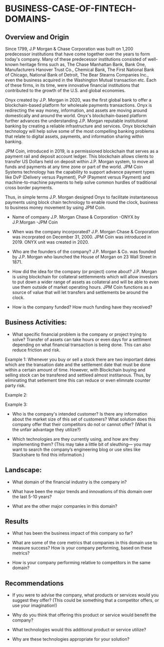 # BUSINESS-CASE-OF-FINTECH-DOMAINS-

## Overview and Origin
Since 1799, J.P Morgan & Chase Corporation was built on 1,200 predecessor institutions that have come together over the years to form today's company. Many of these predecessor institutions consisted of well-known heritage firms such as, The Chase Manhattan Bank, Bank One, Manufacturers Hanover Trust Co., Chemical Bank, The First National Bank of Chicago, National Bank of Detroit, The Bear Stearns Companies Inc., even the business acquired in the Washington Mutual transaction etc. Each of these firms, in its time, were innovative financial institutions that contributed to the growth of the U.S. and global economies.

Onyx created by J.P. Morgan in 2020, was the first global bank to offer a blockchain-based platform for wholesale payments transactions. Onyx is redirecting the way money, information, and assets are moving around domestically and around the world. Onyx's blockchain-based platform further advances the understanding J.P. Morgan reputable institutional banking by creating a reliable infrastructure and services. Onyx blockchain technology will help solve some of the most compelling banking problems that relate to digital assets, payments, and information sharing within banking. 

JPM Coin, introduced in 2019, is a permissioned blockchain that serves as a payment rail and deposit account ledger. This blockchain allows clients to transfer US Dollars held on deposit within J.P. Morgan system, to move all funds and payments at any time zone or part of the world. JPM Coin Systems technology has the capability to support advance payment types like DvP (Delivery versus Payment), PvP (Payment versus Payment) and machine-to-machine payments to help solve common hurdles of traditional cross border payments. 

Thus, in simple terms J.P. Morgan designed Onyx to facilitate instantaneous payments using block chain technology to enable round the clock, business to business money movement by using JPM Coin. 

* Name of company 
J.P. Morgan Chase & Corporation
-ONYX by J.P.Morgan 
-JPM Coin

* When was the company incorporated?
J.P. Morgan Chase & Corporation was incorprated on December 31, 2000.
JPM Coin was introduced in 2019.
ONYX unit was created in 2020.

* Who are the founders of the company?
J.P. Morgan & Co. was founded by J.P. Morgan who launched the House of Morgan on 23 Wall Street in 1871.

* How did the idea for the company (or project) come about?
J.P. Morgan is using blockchain for collateral settlemments which will allow investors to put down a wider range of assets as collateral and will be able to even use them outside of market operating hours. JPM Coin functions as a source of value that will let transfers and settlements be  around the clock. 

* How is the company funded? How much funding have they received?


## Business Activities:

* What specific financial problem is the company or project trying to solve?
Transfer of assets can take hours or even days for a settlment depending on what financial transaction is being done. This can also reduce friction and risk. 

Example 1: 
Whenever you buy or sell a stock there are two important dates which are the transation date and the settlement date that must be done within a certain amount of time. However, with Blockchain buying and selling stock can be transfered and settleed almost institanous. Thus, by eliminating that setlement time this can reduce or even elimnate counter party risk. 

Example 2:

Example 3: 

* Who is the company's intended customer?  Is there any information about the market size of this set of customers?
What solution does this company offer that their competitors do not or cannot offer? (What is the unfair advantage they utilize?)

* Which technologies are they currently using, and how are they implementing them? (This may take a little bit of sleuthing–– you may want to search the company’s engineering blog or use sites like Stackshare to find this information.)


## Landscape:

* What domain of the financial industry is the company in?

* What have been the major trends and innovations of this domain over the last 5-10 years?

* What are the other major companies in this domain?


## Results

* What has been the business impact of this company so far?

* What are some of the core metrics that companies in this domain use to measure success? How is your company performing, based on these metrics?

* How is your company performing relative to competitors in the same domain?


## Recommendations

* If you were to advise the company, what products or services would you suggest they offer? (This could be something that a competitor offers, or use your imagination!)

* Why do you think that offering this product or service would benefit the company?

* What technologies would this additional product or service utilize?

* Why are these technologies appropriate for your solution?
